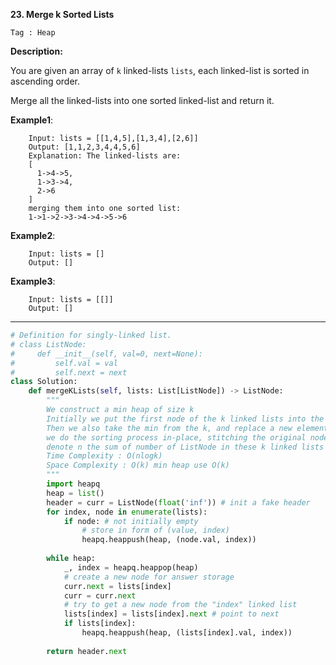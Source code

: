 **23. Merge k Sorted Lists**

```Tag : Heap```

**Description:**

You are given an array of ```k``` linked-lists ```lists```, each linked-list is sorted in ascending order.

Merge all the linked-lists into one sorted linked-list and return it.

**Example1**:

        Input: lists = [[1,4,5],[1,3,4],[2,6]]
        Output: [1,1,2,3,4,4,5,6]
        Explanation: The linked-lists are:
        [
          1->4->5,
          1->3->4,
          2->6
        ]
        merging them into one sorted list:
        1->1->2->3->4->4->5->6

**Example2**:

        Input: lists = []
        Output: []

**Example3**:

        Input: lists = [[]]
        Output: []
        
-----------

```python
# Definition for singly-linked list.
# class ListNode:
#     def __init__(self, val=0, next=None):
#         self.val = val
#         self.next = next
class Solution:
    def mergeKLists(self, lists: List[ListNode]) -> ListNode:
        """
        We construct a min heap of size k
        Initially we put the first node of the k linked lists into the heap
        Then we also take the min from the k, and replace a new element into the heap
        we do the sorting process in-place, stitching the original nodes
        denote n the sum of number of ListNode in these k linked lists
        Time Complexity : O(nlogk)
        Space Complexity : O(k) min heap use O(k)
        """
        import heapq
        heap = list()
        header = curr = ListNode(float('inf')) # init a fake header 
        for index, node in enumerate(lists):
            if node: # not initially empty
                # store in form of (value, index)
                heapq.heappush(heap, (node.val, index))
        
        while heap:
            _, index = heapq.heappop(heap)
            # create a new node for answer storage
            curr.next = lists[index]
            curr = curr.next
            # try to get a new node from the "index" linked list
            lists[index] = lists[index].next # point to next
            if lists[index]:
                heapq.heappush(heap, (lists[index].val, index))
                
        return header.next
                        
```
